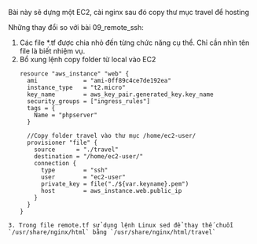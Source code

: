 Bài này sẽ dựng một EC2, cài nginx sau đó copy thư mục travel để hosting

Những thay đổi so với bài 09_remote_ssh:

1. Các file *.tf được chia nhỏ đến từng chức năng cụ thể. Chỉ cần nhìn tên file là biết nhiệm vụ.
2. Bổ xung lệnh copy folder từ local vào EC2
    ```hcl
    resource "aws_instance" "web" {
      ami             = "ami-0ff89c4ce7de192ea"
      instance_type   = "t2.micro"
      key_name        = aws_key_pair.generated_key.key_name
      security_groups = ["ingress_rules"]
      tags = {
        Name = "phpserver"
      }

      //Copy folder travel vào thư mục /home/ec2-user/
      provisioner "file" {
        source      = "./travel"
        destination = "/home/ec2-user/"
        connection {
          type        = "ssh"
          user        = "ec2-user"
          private_key = file("./${var.keyname}.pem")
          host        = aws_instance.web.public_ip
        }
      }
    }
  ```
3. Trong file remote.tf sử dụng lệnh Linux sed để thay thế chuỗi `/usr/share/nginx/html` bằng `/usr/share/nginx/html/travel`